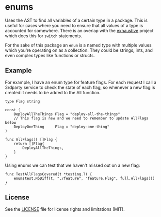 enums
=====

Uses the AST to find all variables of a certain type in a package. 
This is useful for cases where you need to ensure that all values 
of a type is accounted for somewhere. There is an overlap with the
[exhaustive] project which does this for `switch` statements.

[exhaustive]: https://github.com/nishanths/exhaustive

For the sake of this package an `enum` is a named type with multiple
values which you're operating on as a collection. They could be strings,
ints, and even complex types like functions or structs.

## Example

For example, I have an enum type for feature flags. For each request
I call a 3rdparty service to check the state of each flag, so whenever
a new flag is created it needs to be added to the All function.

```golang
type Flag string

const (
    DeployAllTheThings Flag = "deploy-all-the-things"
    // This flag is new and we need to remember to update AllFlags below
    DeployOneThing     Flag = "deploy-one-thing"
)

func AllFlags() []Flag {
    return []Flag{
        DeployAllTheThings,
    }
}
```

Using enums we can test that we haven't missed out on a new flag:

```golang
func TestAllFlagsCovered(t *testing.T) {
    enumstest.NoDiff(t, "./feature", "feature.Flag", full.AllFlags())
}
```

## License

See the [LICENSE](LICENSE.txt) file for license rights and limitations (MIT).
